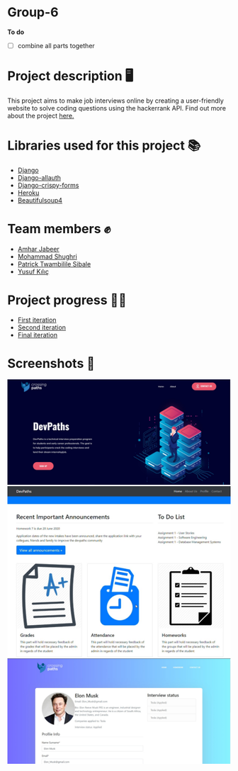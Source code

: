 # Group-6 
**To do**
- [ ] combine all parts together
# Project description 🖥
This project aims to make job interviews online by creating a user-friendly website to solve coding questions using the hackerrank API. Find out more about the project  [here.](https://kesisenyollar.org/programlar/devpaths/)

# Libraries used for this project 📚
- [Django](https://www.djangoproject.com/)
- [Django-allauth](https://github.com/pennersr/django-allauth)
- [Django-crispy-forms](https://django-crispy-forms.readthedocs.io/en/latest/)
- [Heroku](https://www.heroku.com/)
- [Beautifulsoup4](https://pypi.org/project/beautifulsoup4/)

# Team members ✊
- [Amhar Jabeer](https://github.com/Ajabeer)
- [Mohammad Shughri](https://github.com/MXS11)
- [Patrick Twambilile Sibale](https://github.com/Twambie)
- [Yusuf Kılıç](https://github.com/yusufkilic96)

# Project progress 👨‍💻
- [First iteration](https://drive.google.com/file/d/15zk94OXDtCtNN4cH1IpfMtzmZiB988A1/view?usp=sharing)
- [Second iteration](https://drive.google.com/file/d/1S6MdIyo80X_SWQzmuZpct1nP5S6joTYn/view?usp=sharing)
- [Final iteration](https://drive.google.com/file/d/1rTVLGmWfide2lyrYyHYxJ7TQXuOIw4gh/view?usp=sharing)

# Screenshots 📸
![](screenshots/1.jpg)
![](screenshots/2.jpg)
![](screenshots/3.jpeg)
